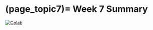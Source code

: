 (page_topic7)=
Week 7 Summary
=======================

[![Colab](https://colab.research.google.com/assets/colab-badge.svg)](https://colab.research.google.com/github/Remi-ui/python_tb/blob/main/energy_netherlands.ipynb)
